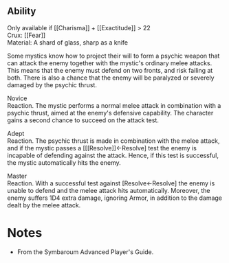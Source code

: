 ## Ability
Only available if [[Charisma]] + [[Exactitude]] > 22<br>Crux: [[Fear]]<br>Material: A shard of glass, sharp as a knife

Some mystics know how to project their will to form a psychic weapon that can attack the enemy together with the mystic's ordinary melee attacks. This means that the enemy must defend on two fronts, and risk failing at both. There is also a chance that the enemy will be paralyzed or severely damaged by the psychic thrust.

Novice<br>Reaction. The mystic performs a normal melee attack in combination with a psychic thrust, aimed at the enemy's defensive capability. The character gains a second chance to succeed on the attack test.

Adept<br>Reaction. The psychic thrust is made in combination with the melee attack, and if the mystic passes a \[[[Resolve]]←Resolve\] test the enemy is incapable of defending against the attack. Hence, if this test is successful, the mystic automatically hits the enemy.

Master<br>Reaction. With a successful test against \[Resolve←Resolve\] the enemy is unable to defend and the melee attack hits automatically. Moreover, the enemy suffers 1D4 extra damage, ignoring Armor, in addition to the damage dealt by the melee attack.
# Notes
* From the Symbaroum Advanced Player's Guide.